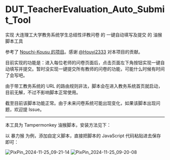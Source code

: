 # DUT_TeacherEvaluation_Auto_Submit_Tool
实现 大连理工大学教务系统学生总结性评教问卷 的 一键自动填写及提交 的 油猴脚本工具

参考了 [Nouchi-Kousu 的项目](https://github.com/Nouchi-Kousu/Dlut_auto-StudentSummativeEvaluation)。感谢 [@Houyi2333](https://github.com/Houyi2333) 对本项目的贡献。

目前实现的功能是：进入每位老师的问卷页面后，点击页面左下角按钮实现一键自动填写并提交。暂时没实现一键提交所有教师的问卷的功能，可能什么时候有时间了会写吧。

由于带工教务系统的 URL 的路由规则非法，脚本会在进入教务系统首页就启动，目前无解，不过不影响脚本正常使用。

截至目前该脚本功能正常。由于未来问卷系统可能出现变化，如果该脚本出现问题，欢迎提 Issue。

---

本工具为 Tampermonkey 油猴脚本，安装方法见下：

以 暴力猴 为例，添加自定义脚本，直接把脚本的 JavaScript 代码粘贴进去保存即可：

![PixPin_2024-11-25_09-21-14](./image/PixPin_2024-11-25_09-21-14.jpg)
![PixPin_2024-11-25_09-20-08](./image/PixPin_2024-11-25_09-20-08.jpg)
